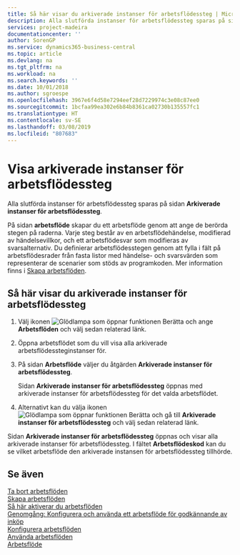 ```yaml
---
title: Så här visar du arkiverade instanser för arbetsflödessteg | Microsoft Docs
description: Alla slutförda instanser för arbetsflödessteg sparas på sidan **Arkiverade instanser för arbetsflödessteg**.
services: project-madeira
documentationcenter: ''
author: SorenGP
ms.service: dynamics365-business-central
ms.topic: article
ms.devlang: na
ms.tgt_pltfrm: na
ms.workload: na
ms.search.keywords: ''
ms.date: 10/01/2018
ms.author: sgroespe
ms.openlocfilehash: 3967e6f4d58e7294eef28d7229974c3e08c87ee0
ms.sourcegitcommit: 1bcfaa99ea302e6b84b8361ca02730b135557fc1
ms.translationtype: HT
ms.contentlocale: sv-SE
ms.lasthandoff: 03/08/2019
ms.locfileid: "807683"
---
```

# <a name="view-archived-workflow-step-instances"></a>Visa arkiverade instanser för arbetsflödessteg
Alla slutförda instanser för arbetsflödessteg sparas på sidan **Arkiverade instanser för arbetsflödessteg**.  

 På sidan **arbetsflöde** skapar du ett arbetsflöde genom att ange de berörda stegen på raderna. Varje steg består av en arbetsflödehändelse, modifierad av händelsevillkor, och ett arbetsflödesvar som modifieras av svarsalternativ. Du definierar arbetsflödesstegen genom att fylla i fält på arbetsflödesrader från fasta listor med händelse- och svarsvärden som representerar de scenarier som stöds av programkoden. Mer information finns i [Skapa arbetsflöden](across-how-to-create-workflows.md).  

## <a name="to-view-archived-workflow-step-instances"></a>Så här visar du arkiverade instanser för arbetsflödessteg  
1.  Välj ikonen ![Glödlampa som öppnar funktionen Berätta](media/ui-search/search_small.png "Berätta vad du vill göra") och ange **Arbetsflöden** och välj sedan relaterad länk.  
2.  Öppna arbetsflödet som du vill visa alla arkiverade arbetsflödessteginstanser för.  
3.  På sidan **Arbetsflöde** väljer du åtgärden **Arkiverade instanser för arbetsflödessteg**.  

    Sidan **Arkiverade instanser för arbetsflödessteg** öppnas med arkiverade instanser för arbetsflödessteg för det valda arbetsflödet.  
4.  Alternativt kan du välja ikonen ![Glödlampa som öppnar funktionen Berätta](media/ui-search/search_small.png "Berätta vad du vill göra") och gå till **Arkiverade instanser för arbetsflödessteg** och välj sedan relaterad länk.  

Sidan **Arkiverade instanser för arbetsflödessteg** öppnas och visar alla arkiverade instanser för arbetsflödessteg. I fältet **Arbetsflödeskod** kan du se vilket arbetsflöde den arkiverade instansen för arbetsflödessteg tillhörde.  

## <a name="see-also"></a>Se även  
 [Ta bort arbetsflöden](across-how-to-delete-workflows.md)   
 [Skapa arbetsflöden](across-how-to-create-workflows.md)   
 [Så här aktiverar du arbetsflöden](across-how-to-enable-workflows.md)   
 [Genomgång: Konfigurera och använda ett arbetsflöde för godkännande av inköp](walkthrough-setting-up-and-using-a-purchase-approval-workflow.md)   
 [Konfigurera arbetsflöden](across-set-up-workflows.md)   
 [Använda arbetsflöden](across-use-workflows.md)   
 [Arbetsflöde](across-workflow.md)
